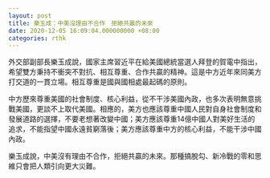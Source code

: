 ```yaml
---
layout: post
title: 樂玉成：中美沒理由不合作　拒絕共贏的未來
date: 2020-12-05 16:09:04.000000000 +08:00
categories: rthk
---
```


外交部副部長樂玉成說，國家主席習近平在給美國總統當選人拜登的賀電中指出，希望雙方秉持不衝突不對抗、相互尊重、合作共贏的精神。這是中方近年來同美方打交道的一貫立場。相互尊重是國與國相處最起碼的原則。

中方歷來尊重美國的社會制度、核心利益，從不干涉美國內政，也多次表明無意挑戰美國，更談不上取代美國。相應的，美方也應該尊重中國人民對自身社會制度和發展道路的選擇，不要老想著改變中國；美方應該尊重14億中國人對美好生活的追求，不能指望中國永遠貧窮落後；美方應該尊重中方的核心利益，不能干涉中國內政。

樂玉成說，中美沒有理由不合作，拒絕共贏的未來。那種搞脫勾、新冷戰的零和思維只會把人類引向更大災難。
